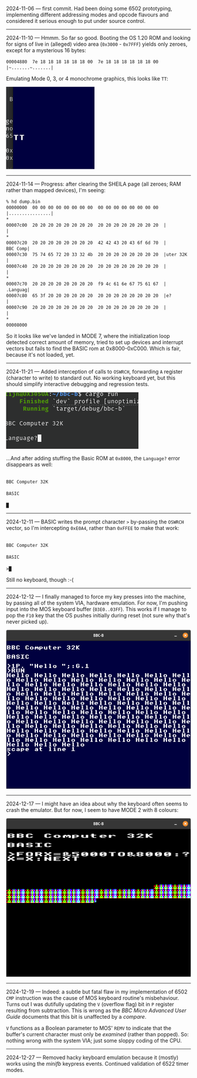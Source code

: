 2024-11-06 — first commit. Had been doing some 6502 prototyping, implementing
different addressing modes and opcode flavours and considered it serious enough
to put under source control.

---
2024-11-10 —
Hmmm. So far so good. Booting the OS 1.20 ROM and looking for signs of live in
(alleged) video area (`0x3000` - `0x7FFF`) yields only zeroes, except for a
mysterious 16 bytes:

```
00004880  7e 18 18 18 18 18 18 00  7e 18 18 18 18 18 18 00  |~.......~.......|
```

Emulating Mode 0, 3, or 4 monochrome graphics, this looks like `TT`:

![Screenshot-2024-11-09](screenshots/2024-11-09.png)

---
2024-11-14 —
Progress: after clearing the SHEILA page (all zeroes; RAM rather than mapped
devices), I'm seeing:

```
% hd dump.bin 
00000000  00 00 00 00 00 00 00 00  00 00 00 00 00 00 00 00  |................|
*
00007c00  20 20 20 20 20 20 20 20  20 20 20 20 20 20 20 20  |                |
*
00007c20  20 20 20 20 20 20 20 20  42 42 43 20 43 6f 6d 70  |        BBC Comp|
00007c30  75 74 65 72 20 33 32 4b  20 20 20 20 20 20 20 20  |uter 32K        |
00007c40  20 20 20 20 20 20 20 20  20 20 20 20 20 20 20 20  |                |
*
00007c70  20 20 20 20 20 20 20 20  f9 4c 61 6e 67 75 61 67  |        .Languag|
00007c80  65 3f 20 20 20 20 20 20  20 20 20 20 20 20 20 20  |e?              |
00007c90  20 20 20 20 20 20 20 20  20 20 20 20 20 20 20 20  |                |
*
00008000
```

So it looks like we've landed in MODE 7, where the initialization loop detected
correct amount of memory, tried to set up devices and interrupt vectors but
fails to find the BASIC rom at 0x8000-0xC000. Which is fair, because it's not
loaded, yet.

---
2024-11-21 —
Added interception of calls to `OSWRCH`, forwarding `A` register (character to
write) to standard out. No working keyboard yet, but this should simplify
interactive debugging and regression tests.

![Screenshot 2024-11-21](screenshots/2024-11-21.png)

...And after adding stuffing the Basic ROM at `0x8000`, the `Language?` error disappears as well:

```

BBC Computer 32K

BASIC

█
```

---
2024-12-11 —
BASIC writes the prompt character `>` by-passing the `OSWRCH` vector, so I'm
intercepting `0xE0A4`, rather than `0xFFEE` to make that work:
```

BBC Computer 32K

BASIC

>█
```
Still no keyboard, though :-(

---
2024-12-12 —
I finally managed to force my key presses into the machine, by passing all of
the system VIA, hardware emulation. For now, I'm pushing input into the MOS
keyboard buffer (`03E0..03FF`). This works if I manage to pop the `F10` key
that the OS pushes initially during reset (not sure why that's never picked up).

![Screenshot 2024/12/12](screenshots/2024-12-12.png)

---
2024-12-17 —
I might have an idea about why the keyboard often seems to crash the emulator.
But for now, I seem to have MODE 2 with 8 colours:

![Screenshot 2024/12/17](screenshots/2024-12-17.png)

---
2024-12-19 —
Indeed: a subtle but fatal flaw in my implementation of 6502 `CMP` instruction
was the cause of MOS keyboard routine's misbehaviour. Turns out I was dutifully
updating the `V` (overflow flag) bit in `P` register resulting from subtraction.
This is wrong as the *BBC Micro Advanced User Guide* documents that this bit is
unaffected by a *compare*.

`V` functions as a Boolean parameter to MOS' `REMV` to indicate that the buffer's
current character must only be *examined* (rather than popped). So: nothing wrong
with the system VIA; just some sloppy coding of the CPU.

---
2024-12-27 —
Removed hacky keyboard emulation because it (mostly) works using the *minifb*
keypress events. Continued validation of 6522 timer modes.
